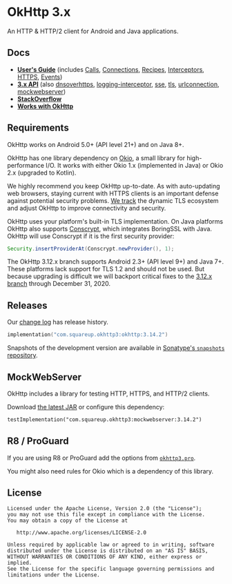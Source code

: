 OkHttp 3.x
==========

An HTTP & HTTP/2 client for Android and Java applications.

Docs
----

 * [**User's Guide**](CALLS.md) (includes [Calls](CALLS.md), [Connections](CONNECTIONS.md),
   [Recipes](RECIPES.md), [Interceptors](INTERCEPTORS.md), [HTTPS](HTTPS.md), [Events](EVENTS.md))
 * [**3.x API**][3x_okhttp] (also [dnsoverhttps][3x_dnsoverhttps],
   [logging-interceptor][3x_logging], [sse][3x_sse], [tls][3x_tls],
   [urlconnection][3x_urlconnection], [mockwebserver][3x_mockwebserver])
 * [**StackOverflow**](http://stackoverflow.com/questions/tagged/okhttp?sort=active)
 * [**Works with OkHttp**](WORKS_WITH_OKHTTP.md)


Requirements
------------

OkHttp works on Android 5.0+ (API level 21+) and on Java 8+.

OkHttp has one library dependency on [Okio][okio], a small library for high-performance I/O. It
works with either Okio 1.x (implemented in Java) or Okio 2.x (upgraded to Kotlin).

We highly recommend you keep OkHttp up-to-date. As with auto-updating web browsers, staying current
with HTTPS clients is an important defense against potential security problems. [We
track][tls_history] the dynamic TLS ecosystem and adjust OkHttp to improve connectivity and
security.

OkHttp uses your platform's built-in TLS implementation. On Java platforms OkHttp also supports
[Conscrypt][conscrypt], which integrates BoringSSL with Java. OkHttp will use Conscrypt if it is
the first security provider:

```java
Security.insertProviderAt(Conscrypt.newProvider(), 1);
```

The OkHttp 3.12.x branch supports Android 2.3+ (API level 9+) and Java 7+. These platforms lack
support for TLS 1.2 and should not be used. But because upgrading is difficult we will backport
critical fixes to the [3.12.x branch][okhttp_312x] through December 31, 2020.

Releases
--------

Our [change log](CHANGELOG.md) has release history.

```kotlin
implementation("com.squareup.okhttp3:okhttp:3.14.2")
```

Snapshots of the development version are available in [Sonatype's `snapshots` repository][snap].


MockWebServer
-------------

OkHttp includes a library for testing HTTP, HTTPS, and HTTP/2 clients.

Download [the latest JAR][mockwebserver_latest_jar] or configure this dependency:
```xml
testImplementation("com.squareup.okhttp3:mockwebserver:3.14.2")
```

R8 / ProGuard
-------------

If you are using R8 or ProGuard add the options from [`okhttp3.pro`][okhttp3_pro].

You might also need rules for Okio which is a dependency of this library.


License
-------

    Licensed under the Apache License, Version 2.0 (the "License");
    you may not use this file except in compliance with the License.
    You may obtain a copy of the License at

       http://www.apache.org/licenses/LICENSE-2.0

    Unless required by applicable law or agreed to in writing, software
    distributed under the License is distributed on an "AS IS" BASIS,
    WITHOUT WARRANTIES OR CONDITIONS OF ANY KIND, either express or implied.
    See the License for the specific language governing permissions and
    limitations under the License.


 [conscrypt]: https://github.com/google/conscrypt/
 [mockwebserver_latest_jar]: https://search.maven.org/remote_content?g=com.squareup.okhttp3&a=mockwebserver&v=LATEST
 [okhttp_312x]: https://github.com/square/okhttp/tree/okhttp_3.12.x
 [okhttp_latest_jar]: https://search.maven.org/remote_content?g=com.squareup.okhttp3&a=okhttp&v=LATEST
 [okio]: https://github.com/square/okio/
 [snap]: https://oss.sonatype.org/content/repositories/snapshots/
 [tls_history]: TLS_CONFIGURATION_HISTORY.md
 [website]: https://square.github.io/okhttp
 [okhttp3_pro]: https://github.com/square/okhttp/blob/master/okhttp/src/main/resources/META-INF/proguard/okhttp3.pro

 [3x_okhttp]: http://square.github.io/okhttp/3.x/okhttp/
 [3x_dnsoverhttps]: http://square.github.io/okhttp/3.x/okhttp-dnsoverhttps/
 [3x_logging]: http://square.github.io/okhttp/3.x/logging-interceptor/
 [3x_sse]: http://square.github.io/okhttp/3.x/okhttp-sse/
 [3x_tls]: http://square.github.io/okhttp/3.x/okhttp-tls/
 [3x_urlconnection]: http://square.github.io/okhttp/3.x/okhttp-urlconnection/
 [3x_mockwebserver]: http://square.github.io/okhttp/3.x/mockwebserver/
